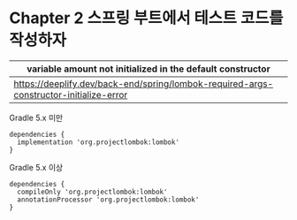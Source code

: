# Chapter 2 스프링 부트에서 테스트 코드를 작성하자



| variable amount not initialized in the default constructor   |
| ------------------------------------------------------------ |
| https://deeplify.dev/back-end/spring/lombok-required-args-constructor-initialize-error |

Gradle 5.x 미만

```
dependencies {
  implementation 'org.projectlombok:lombok'
}
```

Gradle 5.x 이상

```
dependencies {
  compileOnly 'org.projectlombok:lombok'
  annotationProcessor 'org.projectlombok:lombok'
}
```

